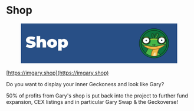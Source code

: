 # Shop

<figure><img src=".gitbook/assets/shop.jpg" alt=""><figcaption></figcaption></figure>

[https://imgary.shop](https://imgary.shop)

Do you want to display your inner Geckoness and look like Gary?

50% of profits from Gary's shop is put back into the project to further fund expansion, CEX listings and in particular Gary Swap & the Geckoverse!
